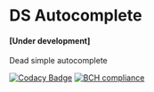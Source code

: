 # DS Autocomplete 
#### [Under development]
Dead simple autocomplete

[![Codacy Badge](https://api.codacy.com/project/badge/Grade/021a68a6550a48ecb815666be4b7f728)](https://app.codacy.com/app/mydesireiscoma/ds-autocomplete?utm_source=github.com&utm_medium=referral&utm_content=mydesireiscoma/ds-autocomplete&utm_campaign=Badge_Grade_Settings)
[![BCH compliance](https://bettercodehub.com/edge/badge/mydesireiscoma/ds-autocomplete?branch=master)](https://bettercodehub.com/)
